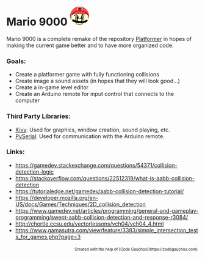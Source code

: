 # Mario 9000 <img src="res/player.png" width=50 height=50>
Mario 9000 is a complete remake of the repository [Platformer](https://github.com/code_gauchos/Platformer) in hopes of making the current game better and to have more organized code.
### Goals:
- Create a platformer game with fully functioning collisions
- Create image a sound assets (in hopes that they will look good...)
- Create a in-game level editor
- Create an Arduino remote for input control that connects to the computer

### Third Party Libraries:
- [Kivy](https://kivy.org): Used for graphics, window creation, sound playing, etc.
- [PySerial](https://pypi.org/project/pyserial/): Used for communication with the Arduino remote.

### Links:
- https://gamedev.stackexchange.com/questions/54371/collision-detection-logic
- https://stackoverflow.com/questions/22512319/what-is-aabb-collision-detection
- https://tutorialedge.net/gamedev/aabb-collision-detection-tutorial/
- https://developer.mozilla.org/en-US/docs/Games/Techniques/2D_collision_detection
- https://www.gamedev.net/articles/programming/general-and-gameplay-programming/swept-aabb-collision-detection-and-response-r3084/
- http://chortle.ccsu.edu/vectorlessons/vch04/vch04_4.html
- https://www.gamasutra.com/view/feature/3383/simple_intersection_tests_for_games.php?page=3

<div align="right"><font size="1">Created with the help of [Code Gauchos](https://codegauchos.com).</font></div>
